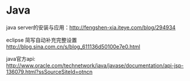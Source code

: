 # Java
java server的安装与应用：http://fengshen-xia.iteye.com/blog/294934

eclipse 简写自动补充完整设置
http://blog.sina.com.cn/s/blog_611136d50100e7e0.html

java官方api: http://www.oracle.com/technetwork/java/javase/documentation/api-jsp-136079.html?ssSourceSiteId=otncn
